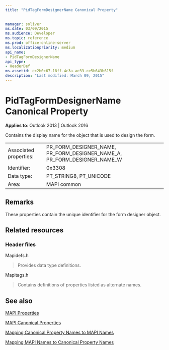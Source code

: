```yaml
---
title: "PidTagFormDesignerName Canonical Property"
 
 
manager: soliver
ms.date: 03/09/2015
ms.audience: Developer
ms.topic: reference
ms.prod: office-online-server
ms.localizationpriority: medium
api_name:
- PidTagFormDesignerName
api_type:
- HeaderDef
ms.assetid: ec2b0c67-18ff-4c3a-ae33-ce5b643b615f
description: "Last modified: March 09, 2015"
---
```


# PidTagFormDesignerName Canonical Property

  
  
**Applies to**: Outlook 2013 | Outlook 2016 
  
Contains the display name for the object that is used to design the form. 
  
|||
|:-----|:-----|
|Associated properties:  <br/> |PR_FORM_DESIGNER_NAME, PR_FORM_DESIGNER_NAME_A, PR_FORM_DESIGNER_NAME_W  <br/> |
|Identifier:  <br/> |0x3308  <br/> |
|Data type:  <br/> |PT_STRING8, PT_UNICODE  <br/> |
|Area:  <br/> |MAPI common  <br/> |
   
## Remarks

These properties contain the unique identifier for the form designer object. 
  
## Related resources

### Header files

Mapidefs.h
  
> Provides data type definitions.
    
Mapitags.h
  
> Contains definitions of properties listed as alternate names.
    
## See also



[MAPI Properties](mapi-properties.md)
  
[MAPI Canonical Properties](mapi-canonical-properties.md)
  
[Mapping Canonical Property Names to MAPI Names](mapping-canonical-property-names-to-mapi-names.md)
  
[Mapping MAPI Names to Canonical Property Names](mapping-mapi-names-to-canonical-property-names.md)

